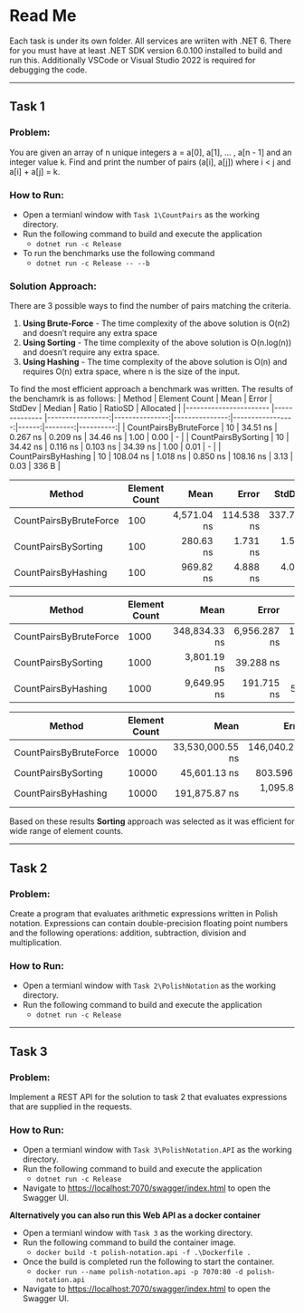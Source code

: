 # Read Me
Each task is under its own folder. All services are wriiten with .NET 6. There for you must have at least .NET SDK version 6.0.100 installed to build and run this. Additionally VSCode or Visual Studio 2022 is required for debugging the code. 

___
## Task 1

### **Problem:**
You are given an array of n unique integers a = a[0], a[1], ... , a[n - 1] and an integer value k. Find and print the number of pairs (a[i], a[j]) where i < j and a[i] + a[j] = k.

### **How to Run:**
* Open a termianl window with ```Task 1\CountPairs``` as the working directory.
* Run the following command to build and execute the application
    * ```dotnet run -c Release```
* To run the benchmarks use the following command
    * ```dotnet run -c Release -- --b```

### **Solution Approach:**
There are 3 possible ways to find the number of pairs matching the criteria.
1. **Using Brute-Force** - The time complexity of the above solution is O(n2) and doesn’t require any extra space
2. **Using Sorting** - The time complexity of the above solution is O(n.log(n)) and doesn’t require any extra space.
3. **Using Hashing** - The time complexity of the above solution is O(n) and requires O(n) extra space, where n is the size of the input.

To find the most efficient approach a benchmark was written. The results of the benchamrk is as follows:
|                 Method | Element Count |             Mean |          Error |         StdDev |           Median | Ratio | RatioSD | Allocated |
|----------------------- |-------------- |-----------------:|---------------:|---------------:|-----------------:|------:|--------:|----------:|
| CountPairsByBruteForce |            10 |         34.51 ns |       0.267 ns |       0.209 ns |         34.46 ns |  1.00 |    0.00 |         - |
|    CountPairsBySorting |            10 |         34.42 ns |       0.116 ns |       0.103 ns |         34.39 ns |  1.00 |    0.01 |         - |
|    CountPairsByHashing |            10 |        108.04 ns |       1.018 ns |       0.850 ns |        108.16 ns |  3.13 |    0.03 |     336 B |

|                 Method | Element Count |             Mean |          Error |         StdDev |           Median | Ratio | RatioSD | Allocated |
|----------------------- |-------------- |-----------------:|---------------:|---------------:|-----------------:|------:|--------:|----------:|
| CountPairsByBruteForce |           100 |      4,571.04 ns |     114.538 ns |     337.719 ns |      4,692.30 ns |  1.00 |    0.00 |         - |
|    CountPairsBySorting |           100 |        280.63 ns |       1.731 ns |       1.534 ns |        280.40 ns |  0.06 |    0.00 |         - |
|    CountPairsByHashing |           100 |        969.82 ns |       4.888 ns |       4.082 ns |        969.08 ns |  0.22 |    0.01 |   2,792 B |

|                 Method | Element Count |             Mean |          Error |         StdDev |           Median | Ratio | RatioSD | Allocated |
|----------------------- |-------------- |-----------------:|---------------:|---------------:|-----------------:|------:|--------:|----------:|
| CountPairsByBruteForce |          1000 |    348,834.33 ns |   6,956.287 ns |  14,209.852 ns |    342,107.42 ns |  1.00 |    0.00 |         - |
|    CountPairsBySorting |          1000 |      3,801.19 ns |      39.288 ns |      36.750 ns |      3,803.49 ns |  0.01 |    0.00 |         - |
|    CountPairsByHashing |          1000 |      9,649.95 ns |     191.715 ns |     528.039 ns |      9,399.78 ns |  0.03 |    0.00 |  27,712 B |

|                 Method | Element Count |             Mean |          Error |         StdDev |           Median | Ratio | RatioSD | Allocated |
|----------------------- |-------------- |-----------------:|---------------:|---------------:|-----------------:|------:|--------:|----------:|
| CountPairsByBruteForce |         10000 | 33,530,000.55 ns | 146,040.218 ns | 121,950.196 ns | 33,514,842.86 ns | 1.000 |    0.00 |      34 B |
|    CountPairsBySorting |         10000 |     45,601.13 ns |     803.596 ns |     751.685 ns |     45,526.81 ns | 0.001 |    0.00 |         - |
|    CountPairsByHashing |         10000 |    191,875.87 ns |   1,095.898 ns |     915.124 ns |    191,560.35 ns | 0.006 |    0.00 | 258,275 B |

Based on these results **Sorting** approach was selected as it was efficient for wide range of element counts.

___
## Task 2

### **Problem:**
Create a program that evaluates arithmetic expressions written in Polish notation. Expressions can contain double-precision floating point numbers and the following operations: addition, subtraction, division and multiplication.

### **How to Run:**
* Open a termianl window with ```Task 2\PolishNotation``` as the working directory.
* Run the following command to build and execute the application
    * ```dotnet run -c Release```

___
## Task 3

### **Problem:**
Implement a REST API for the solution to task 2 that evaluates expressions that are supplied in the requests.

### **How to Run:**
* Open a termianl window with ```Task 3\PolishNotation.API``` as the working directory.
* Run the following command to build and execute the application
    * ```dotnet run -c Release```
* Navigate to [https://localhost:7070/swagger/index.html](https://localhost:7070/swagger/index.html) to open the Swagger UI.

**Alternatively you can also run this Web API as a docker container**
* Open a termianl window with ```Task 3``` as the working directory.
* Run the following command to build the container image.
    * ```docker build -t polish-notation.api -f .\Dockerfile .```
* Once the build is completed run the following to start the container.
    * ```docker run --name polish-notation.api -p 7070:80 -d polish-notation.api```
* Navigate to [https://localhost:7070/swagger/index.html](https://localhost:7070/swagger/index.html) to open the Swagger UI.